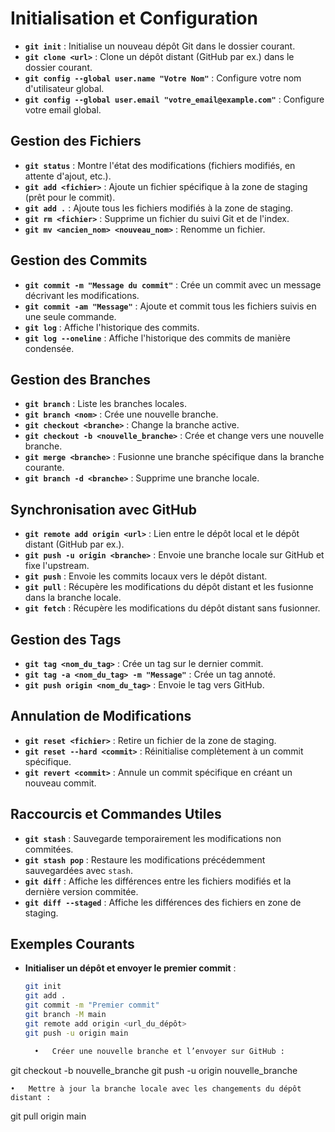 # Initialisation et Configuration

- **`git init`** : Initialise un nouveau dépôt Git dans le dossier courant.
- **`git clone <url>`** : Clone un dépôt distant (GitHub par ex.) dans le dossier courant.
- **`git config --global user.name "Votre Nom"`** : Configure votre nom d'utilisateur global.
- **`git config --global user.email "votre_email@example.com"`** : Configure votre email global.
  
## Gestion des Fichiers

- **`git status`** : Montre l'état des modifications (fichiers modifiés, en attente d'ajout, etc.).
- **`git add <fichier>`** : Ajoute un fichier spécifique à la zone de staging (prêt pour le commit).
- **`git add .`** : Ajoute tous les fichiers modifiés à la zone de staging.
- **`git rm <fichier>`** : Supprime un fichier du suivi Git et de l'index.
- **`git mv <ancien_nom> <nouveau_nom>`** : Renomme un fichier.

## Gestion des Commits

- **`git commit -m "Message du commit"`** : Crée un commit avec un message décrivant les modifications.
- **`git commit -am "Message"`** : Ajoute et commit tous les fichiers suivis en une seule commande.
- **`git log`** : Affiche l'historique des commits.
- **`git log --oneline`** : Affiche l'historique des commits de manière condensée.
  
## Gestion des Branches

- **`git branch`** : Liste les branches locales.
- **`git branch <nom>`** : Crée une nouvelle branche.
- **`git checkout <branche>`** : Change la branche active.
- **`git checkout -b <nouvelle_branche>`** : Crée et change vers une nouvelle branche.
- **`git merge <branche>`** : Fusionne une branche spécifique dans la branche courante.
- **`git branch -d <branche>`** : Supprime une branche locale.

## Synchronisation avec GitHub

- **`git remote add origin <url>`** : Lien entre le dépôt local et le dépôt distant (GitHub par ex.).
- **`git push -u origin <branche>`** : Envoie une branche locale sur GitHub et fixe l'upstream.
- **`git push`** : Envoie les commits locaux vers le dépôt distant.
- **`git pull`** : Récupère les modifications du dépôt distant et les fusionne dans la branche locale.
- **`git fetch`** : Récupère les modifications du dépôt distant sans fusionner.

## Gestion des Tags

- **`git tag <nom_du_tag>`** : Crée un tag sur le dernier commit.
- **`git tag -a <nom_du_tag> -m "Message"`** : Crée un tag annoté.
- **`git push origin <nom_du_tag>`** : Envoie le tag vers GitHub.

## Annulation de Modifications

- **`git reset <fichier>`** : Retire un fichier de la zone de staging.
- **`git reset --hard <commit>`** : Réinitialise complètement à un commit spécifique.
- **`git revert <commit>`** : Annule un commit spécifique en créant un nouveau commit.

## Raccourcis et Commandes Utiles

- **`git stash`** : Sauvegarde temporairement les modifications non commitées.
- **`git stash pop`** : Restaure les modifications précédemment sauvegardées avec `stash`.
- **`git diff`** : Affiche les différences entre les fichiers modifiés et la dernière version commitée.
- **`git diff --staged`** : Affiche les différences des fichiers en zone de staging.

## Exemples Courants

- **Initialiser un dépôt et envoyer le premier commit** :
  ```bash
  git init
  git add .
  git commit -m "Premier commit"
  git branch -M main
  git remote add origin <url_du_dépôt>
  git push -u origin main

	•	Créer une nouvelle branche et l’envoyer sur GitHub :

git checkout -b nouvelle_branche
git push -u origin nouvelle_branche


	•	Mettre à jour la branche locale avec les changements du dépôt distant :

git pull origin main
